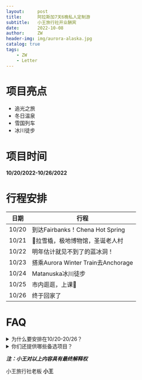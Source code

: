 ```yaml
---
layout:     post
title:      阿拉斯加7天6晚私人定制游
subtitle:   小王旅行社开业酬宾
date:       2022-10-08
author:     ZW
header-img: img/aurora-alaska.jpg
catalog: true
tags:
    - ZW
    - Letter
---
```


# 项目亮点
- 追光之旅
- 冬日温泉
- 雪国列车
- 冰川徒步

# 项目时间
**10/20/2022-10/26/2022**

# 行程安排
| 日期 | 行程 |
| --- | --- |
| 10/20 | 到达Fairbanks！Chena Hot Spring |
| 10/21 | 🐶拉雪橇，极地博物馆，圣诞老人村 |
| 10/22 | 明年估计就见不到了的蓝冰洞！ |
| 10/23 | 搭乘Aurora Winter Train去Anchorage |
| 10/24 | Matanuska冰川徒步 |
| 10/25 | 市内逛逛，上课👿 |
| 10/26 | 终于回家了 |

# FAQ
<details><summary>为什么要安排在10/20-20/26？</summary>
<p>
因为20号和21号极光出现的[概率](https://www.gi.alaska.edu/monitors/aurora-forecast)大！
</p>
</details>

<details><summary>你们还提供哪些备选项目？</summary>
<p>

那可多了！

- 1
- 2

</p>
</details>

***注：小王对以上内容具有最终解释权***

小王旅行社老板
**小王**
